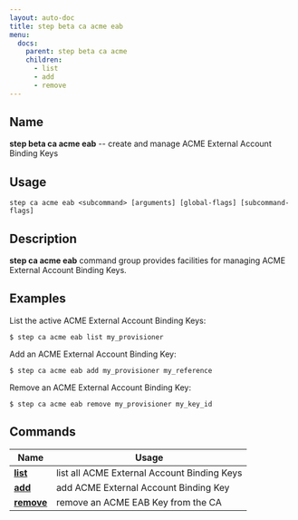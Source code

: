 ```yaml
---
layout: auto-doc
title: step beta ca acme eab
menu:
  docs:
    parent: step beta ca acme
    children:
      - list
      - add
      - remove
---
```


## Name
**step beta ca acme eab** -- create and manage ACME External Account Binding Keys

## Usage

```raw
step ca acme eab <subcommand> [arguments] [global-flags] [subcommand-flags]
```

## Description

**step ca acme eab** command group provides facilities for managing ACME 
    External Account Binding Keys.

## Examples

List the active ACME External Account Binding Keys:
```shell
$ step ca acme eab list my_provisioner
```

Add an ACME External Account Binding Key:
```shell
$ step ca acme eab add my_provisioner my_reference
```

Remove an ACME External Account Binding Key:
```shell
$ step ca acme eab remove my_provisioner my_key_id
```


## Commands


| Name | Usage |
|---|---|
| **[list](list/)** | list all ACME External Account Binding Keys |
| **[add](add/)** | add ACME External Account Binding Key |
| **[remove](remove/)** | remove an ACME EAB Key from the CA |

